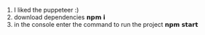 
1. I liked the puppeteer :)
2. download dependencies 𝗻𝗽𝗺 𝗶
3. in the console enter the command to run the project 𝗻𝗽𝗺 𝘀𝘁𝗮𝗿𝘁 
